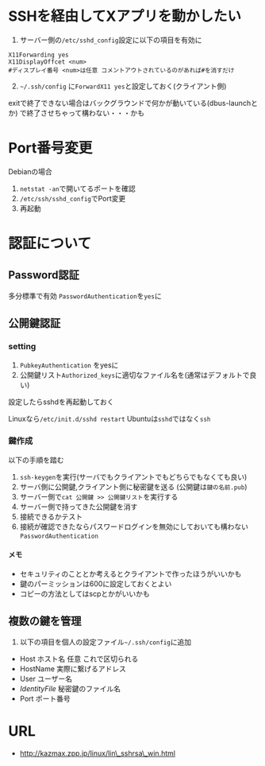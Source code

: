 
# SSHを経由してXアプリを動かしたい

1. サーバー側の`/etc/sshd_config`設定に以下の項目を有効に

```
X11Forwarding yes
X11DisplayOffcet <num>
#ディスプレイ番号 <num>は任意 コメントアウトされているのがあれば#を消すだけ
```

2. `~/.ssh/config` に`ForwardX11 yes`と設定しておく(クライアント側)

exitで終了できない場合はバックグラウンドで何かが動いている(dbus-launchとか)
<C-c>で終了させちゃって構わない・・・かも

# Port番号変更 #
Debianの場合

1. `netstat -an`で開いてるポートを確認
2. `/etc/ssh/sshd_config`でPort変更
3. 再起動

# 認証について #
## Password認証 ##
多分標準で有効
`PasswordAuthentication`を`yes`に

## 公開鍵認証 ##

### setting ###
1. `PubkeyAuthentication` をyesに
2. 公開鍵リスト`Authorized_keys`に適切なファイル名を(通常はデフォルトで良い)

設定したらsshdを再起動しておく

Linuxなら`/etc/init.d/sshd restart`
Ubuntuは`sshd`ではなく`ssh`

### 鍵作成 ###
以下の手順を踏む

1. `ssh-keygen`を実行(サーバでもクライアントでもどちらでもなくても良い)
2. サーバ側に公開鍵,クライアント側に秘密鍵を送る (公開鍵は`鍵の名前.pub`)
3. サーバー側で`cat 公開鍵 >> 公開鍵リスト`を実行する
4. サーバー側で持ってきた公開鍵を消す
5. 接続できるかテスト
6. 接続が確認できたならパスワードログインを無効にしておいても構わない`PasswordAuthentication`


#### メモ ####
* セキュリティのこととか考えるとクライアントで作ったほうがいいかも
* 鍵のパーミッションは600に設定しておくとよい
* コピーの方法としてはscpとかがいいかも

## 複数の鍵を管理 ##

1. 以下の項目を個人の設定ファイル`~/.ssh/config`に追加
* Host ホスト名 任意 これで区切られる
* HostName 実際に繋げるアドレス
* User ユーザー名
* *IdentityFile* 秘密鍵のファイル名
* Port ポート番号

# URL #
* http://kazmax.zpp.jp/linux/lin\_sshrsa\_win.html
